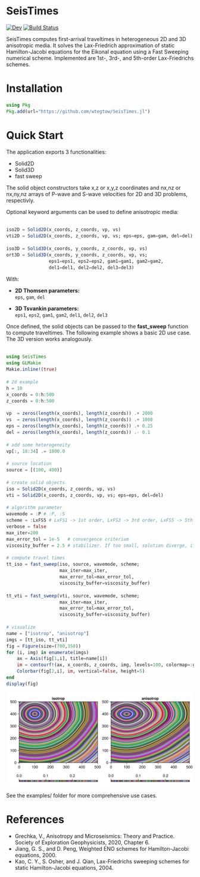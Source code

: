 # SeisTimes

[![Dev](https://img.shields.io/badge/docs-dev-blue.svg)](https://wtegtow.github.io/SeisTimes.jl/dev/)
[![Build Status](https://github.com/wtegtow/SeisTimes.jl/actions/workflows/CI.yml/badge.svg?branch=main)](https://github.com/wtegtow/SeisTimes.jl/actions/workflows/CI.yml?query=branch%3Amain)

SeisTimes computes first-arrival traveltimes in heterogeneous 2D and 3D anisotropic media. 
It solves the Lax-Friedrich approximation of static Hamilton-Jacobi equations for the Eikonal equation using a Fast Sweeping numerical scheme. 
Implemented are 1st-, 3rd-, and 5th-order Lax-Friedrichs schemes.


# Installation
``` julia 
using Pkg
Pkg.add(url="https://github.com/wtegtow/SeisTimes.jl")
```

# Quick Start 

The application exports 3 functionalities:
- Solid2D 
- Solid3D
- fast sweep

The solid object constructors take x,z or x,y,z coordinates and nx,nz or nx,ny,nz arrays of P-wave and S-wave velocities for 2D and 3D problems, respectivly. 

Optional keyword arguments can be used to define anisotropic media:

```julia

iso2D = Solid2D(x_coords, z_coords, vp, vs)
vti2D = Solid2D(x_coords, z_coords, vp, vs; eps=eps, gam=gam, del=del)

iso3D = Solid3D(x_coords, y_coords, z_coords, vp, vs)
ort3D = Solid3D(x_coords, y_coords, z_coords, vp, vs; 
                eps1=eps1, eps2=eps2, gam1=gam1, gam2=gam2,
                del1=del1, del2=del2, del3=del3)

```

With:

- **2D Thomsen parameters:**  
  `eps`, `gam`, `del`

- **3D Tsvankin parameters:**  
  `eps1`, `eps2`, `gam1`, `gam2`, `del1`, `del2`, `del3`

Once defined, the solid objects can be passed to the **fast_sweep** function to compute traveltimes.
The following example shows a basic 2D use case. The 3D version works analogously.

```julia

using SeisTimes
using GLMakie
Makie.inline!(true)

# 2d example
h = 10 
x_coords = 0:h:500 
z_coords = 0:h:500 

vp  = zeros(length(x_coords), length(z_coords)) .+ 2000
vs  = zeros(length(x_coords), length(z_coords)) .+ 1000
eps = zeros(length(x_coords), length(z_coords)) .+ 0.25
del = zeros(length(x_coords), length(z_coords)) .- 0.1

# add some heterogeneity 
vp[:, 18:34] .= 1800.0  

# source location
source = [(100, 400)]

# create solid objects
iso = Solid2D(x_coords, z_coords, vp, vs)
vti = Solid2D(x_coords, z_coords, vp, vs; eps=eps, del=del)

# algorithm parameter 
wavemode = :P # :P, :S 
scheme = :LxFS5 # LxFS1 -> 1st order, LxFS3 -> 3rd order, LxFS5 -> 5th order Lax-Friedrich schemes 
verbose = false  
max_iter=200
max_error_tol = 1e-5   # convergence criterium
viscosity_buffer = 2.5 # stabilizer. If too small, solution diverge, if too large, computations take longer

# compute travel times
tt_iso = fast_sweep(iso, source, wavemode, scheme;
                    max_iter=max_iter, 
                    max_error_tol=max_error_tol,
                    viscosity_buffer=viscosity_buffer)

tt_vti = fast_sweep(vti, source, wavemode, scheme;
                    max_iter=max_iter, 
                    max_error_tol=max_error_tol,
                    viscosity_buffer=viscosity_buffer)

# visualize
name = ["isotrop", "anisotrop"]
imgs = [tt_iso, tt_vti]
fig = Figure(size=(700,350)) 
for (i, img) in enumerate(imgs)
    ax = Axis(fig[1,i], title=name[i])
    im = contourf!(ax, x_coords, z_coords, img, levels=100, colormap=:glasbey_bw_minc_20_n256)
    Colorbar(fig[2,i], im, vertical=false, height=5)
end
display(fig)
```

![2D Iso Traveltime](docs/assets/img1.png)


See the examples/ folder for more comprehensive use cases.

# References

- Grechka, V., Anisotropy and Microseismics: Theory and Practice. Society of Exploration Geophysicists, 2020, Chapter 6.
- Jiang, G. S., and D. Peng, Weighted ENO schemes for Hamilton-Jacobi equations, 2000.
- Kao, C. Y., S. Osher, and J. Qian, Lax-Friedrichs sweeping schemes for
static Hamilton-Jacobi equations, 2004.